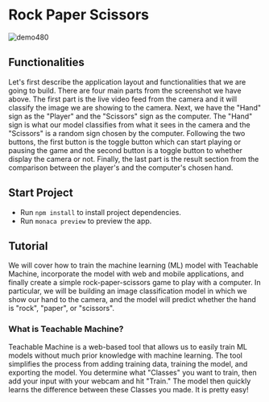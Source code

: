 # Rock Paper Scissors

![demo480](https://user-images.githubusercontent.com/28589278/149097749-a8dfd2e0-c5dc-4afa-9c3c-d3c7166a0317.gif)

## Functionalities

Let's first describe the application layout and functionalities that we are going to build. There are four main parts from the screenshot we have above. The first part is the live video feed from the camera and it will classify the image we are showing to the camera. Next, we have the "Hand" sign as the "Player" and the "Scissors" sign as the computer. The "Hand" sign is what our model classifies from what it sees in the camera and the "Scissors" is a random sign chosen by the computer. Following the two buttons, the first button is the toggle button which can start playing or pausing the game and the second button is a toggle button to whether display the camera or not. Finally, the last part is the result section from the comparison between the player's and the computer's chosen hand.

## Start Project

- Run `npm install` to install project dependencies.
- Run `monaca preview` to preview the app.

## Tutorial

We will cover how to train the machine learning (ML) model with Teachable Machine, incorporate the model with web and mobile applications, and finally create a simple rock-paper-scissors game to play with a computer. In particular, we will be building an image classification model in which we show our hand to the camera, and the model will predict whether the hand is "rock", "paper", or "scissors".

### What is Teachable Machine?
Teachable Machine is a web-based tool that allows us to easily train ML models without much prior knowledge with machine learning. The tool simplifies the process from adding training data, training the model, and exporting the model. You determine what "Classes" you want to train, then add your input with your webcam and hit "Train." The model then quickly learns the difference between these Classes you made. It is pretty easy!


